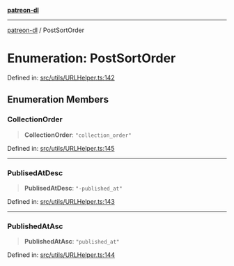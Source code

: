 [**patreon-dl**](../README.md)

***

[patreon-dl](../README.md) / PostSortOrder

# Enumeration: PostSortOrder

Defined in: [src/utils/URLHelper.ts:142](https://github.com/patrickkfkan/patreon-dl/blob/21cb889ad3b60a77d2f4678e5262807670e6d9d0/src/utils/URLHelper.ts#L142)

## Enumeration Members

### CollectionOrder

> **CollectionOrder**: `"collection_order"`

Defined in: [src/utils/URLHelper.ts:145](https://github.com/patrickkfkan/patreon-dl/blob/21cb889ad3b60a77d2f4678e5262807670e6d9d0/src/utils/URLHelper.ts#L145)

***

### PublisedAtDesc

> **PublisedAtDesc**: `"-published_at"`

Defined in: [src/utils/URLHelper.ts:143](https://github.com/patrickkfkan/patreon-dl/blob/21cb889ad3b60a77d2f4678e5262807670e6d9d0/src/utils/URLHelper.ts#L143)

***

### PublishedAtAsc

> **PublishedAtAsc**: `"published_at"`

Defined in: [src/utils/URLHelper.ts:144](https://github.com/patrickkfkan/patreon-dl/blob/21cb889ad3b60a77d2f4678e5262807670e6d9d0/src/utils/URLHelper.ts#L144)
